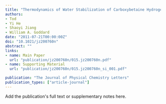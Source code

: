 ```yaml
---
title: "Thermodynamics of Water Stabilization of Carboxybetaine Hydrogels from Molecular Dynamics Simulations"
authors:
- Tod
- Yi He
- Shaoyi Jiang
- William A. Goddard
date: "2011-07-21T00:00:00Z"
doi: "10.1021/jz200760n"
abstract: ""
links:
- name: Main Paper
  url: "publication/jz200760n/015.jz200760n.pdf" 
- name: Supporting Material
  url: "publication/jz200760n/015.jz200760n_si_001.pdf" 

publication: "The Journal of Physical Chemistry Letters"
publication_types: ["article-journal"]
---
```


Add the publication's full text or supplementary notes here.
